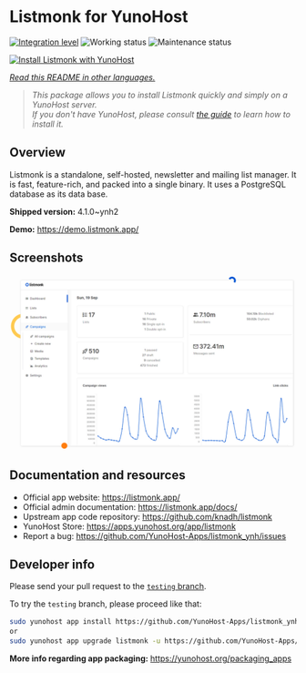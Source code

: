 <!--
N.B.: This README was automatically generated by <https://github.com/YunoHost/apps/tree/master/tools/readme_generator>
It shall NOT be edited by hand.
-->

# Listmonk for YunoHost

[![Integration level](https://dash.yunohost.org/integration/listmonk.svg)](https://ci-apps.yunohost.org/ci/apps/listmonk/) ![Working status](https://ci-apps.yunohost.org/ci/badges/listmonk.status.svg) ![Maintenance status](https://ci-apps.yunohost.org/ci/badges/listmonk.maintain.svg)

[![Install Listmonk with YunoHost](https://install-app.yunohost.org/install-with-yunohost.svg)](https://install-app.yunohost.org/?app=listmonk)

*[Read this README in other languages.](./ALL_README.md)*

> *This package allows you to install Listmonk quickly and simply on a YunoHost server.*  
> *If you don't have YunoHost, please consult [the guide](https://yunohost.org/install) to learn how to install it.*

## Overview

Listmonk is a standalone, self-hosted, newsletter and mailing list manager. It is fast, feature-rich, and packed into a single binary. It uses a PostgreSQL database as its data base.


**Shipped version:** 4.1.0~ynh2

**Demo:** <https://demo.listmonk.app/>

## Screenshots

![Screenshot of Listmonk](./doc/screenshots/screenshot.png)

## Documentation and resources

- Official app website: <https://listmonk.app/>
- Official admin documentation: <https://listmonk.app/docs/>
- Upstream app code repository: <https://github.com/knadh/listmonk>
- YunoHost Store: <https://apps.yunohost.org/app/listmonk>
- Report a bug: <https://github.com/YunoHost-Apps/listmonk_ynh/issues>

## Developer info

Please send your pull request to the [`testing` branch](https://github.com/YunoHost-Apps/listmonk_ynh/tree/testing).

To try the `testing` branch, please proceed like that:

```bash
sudo yunohost app install https://github.com/YunoHost-Apps/listmonk_ynh/tree/testing --debug
or
sudo yunohost app upgrade listmonk -u https://github.com/YunoHost-Apps/listmonk_ynh/tree/testing --debug
```

**More info regarding app packaging:** <https://yunohost.org/packaging_apps>
